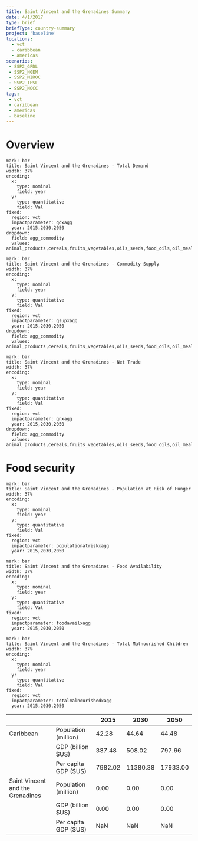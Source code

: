```yaml
---
title: Saint Vincent and the Grenadines Summary
date: 4/1/2017
type: brief
briefType: country-summary
project: 'baseline'
locations:
  - vct
  - caribbean
  - americas
scenarios:
 - SSP2_GFDL
 - SSP2_HGEM
 - SSP2_MIROC
 - SSP2_IPSL
 - SSP2_NOCC
tags:
 - vct
 - caribbean
 - americas
 - baseline
---
```

# Overview 

```chart
mark: bar
title: Saint Vincent and the Grenadines - Total Demand
width: 37%
encoding:
  x:
    type: nominal
    field: year
  y:
    type: quantitative
    field: Val
fixed:
  region: vct
  impactparameter: qdxagg
  year: 2015,2030,2050
dropdown:
  field: agg_commodity
  values: animal_products,cereals,fruits_vegetables,oils_seeds,food_oils,oil_meals,other,pulses,roots_tubers,sugar
```

```chart
mark: bar
title: Saint Vincent and the Grenadines - Commodity Supply
width: 37%
encoding:
  x:
    type: nominal
    field: year
  y:
    type: quantitative
    field: Val
fixed:
  region: vct
  impactparameter: qsupxagg
  year: 2015,2030,2050
dropdown:
  field: agg_commodity
  values: animal_products,cereals,fruits_vegetables,oils_seeds,food_oils,oil_meals,other,pulses,roots_tubers,sugar
```

```chart
mark: bar
title: Saint Vincent and the Grenadines - Net Trade
width: 37%
encoding:
  x:
    type: nominal
    field: year
  y:
    type: quantitative
    field: Val
fixed:
  region: vct
  impactparameter: qnxagg
  year: 2015,2030,2050
dropdown:
  field: agg_commodity
  values: animal_products,cereals,fruits_vegetables,oils_seeds,food_oils,oil_meals,other,pulses,roots_tubers,sugar
```

# Food security

```chart
mark: bar
title: Saint Vincent and the Grenadines - Population at Risk of Hunger
width: 37%
encoding:
  x:
    type: nominal
    field: year
  y:
    type: quantitative
    field: Val
fixed:
  region: vct
  impactparameter: populationatriskxagg
  year: 2015,2030,2050
```

```chart
mark: bar
title: Saint Vincent and the Grenadines - Food Availability
width: 37%
encoding:
  x:
    type: nominal
    field: year
  y:
    type: quantitative
    field: Val
fixed:
  region: vct
  impactparameter: foodavailxagg
  year: 2015,2030,2050
```

```chart
mark: bar
title: Saint Vincent and the Grenadines - Total Malnourished Children
width: 37%
encoding:
  x:
    type: nominal
    field: year
  y:
    type: quantitative
    field: Val
fixed:
  region: vct
  impactparameter: totalmalnourishedxagg
  year: 2015,2030,2050
```

|   |   | 2015 | 2030 | 2050 |
|---|---|---|---|---|
| Caribbean | Population (million) | 42.28 | 44.64 | 44.48 |
|  | GDP (billion $US) | 337.48 | 508.02 | 797.66 |
|  | Per capita GDP ($US) | 7982.02 | 11380.38 | 17933.00 |
| Saint Vincent and the Grenadines | Population (million) | 0.00 | 0.00 | 0.00 |
|  | GDP (billion $US) | 0.00 | 0.00 | 0.00 |
|  | Per capita GDP ($US) | NaN| NaN| NaN|